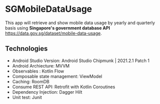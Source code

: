 # SGMobileDataUsage

This app will retrieve and show mobile data usage by yearly and quarterly basis using __Singapore's government database API__ https://data.gov.sg/dataset/mobile-data-usage.

## Technologies

* Android Studio Version: Android Studio Chipmunk | 2021.2.1 Patch 1
* Android Archiecture: MVVM
* Observables : Kotlin Flow
* Composable state management: ViewModel
* Caching: RoomDB
* Consume REST API: Retrofit with Kotlin Coroutines
* Dependency Injection: Dagger Hilt
* Unit test: Junit
